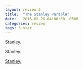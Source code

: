 ```yaml
---
layout: review-3
title:  "The Stanley Parable"
date:   2016-08-26 04:00:00 -0500
categories: review
tags: 3-star
---
```


Stanley.

Stanley.

<a href="https://www.youtube.com/watch?v=AZ-IcS7mRSk"> Stanley. </a>
<!-- Hm, seems to work -->
